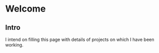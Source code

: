# Welcome 

## Intro

I intend on filling this page with details of projects on which I have been working.
